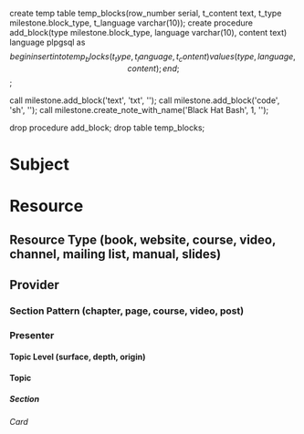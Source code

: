 create temp table temp_blocks(row_number serial, t_content text, t_type milestone.block_type, t_language varchar(10));
create procedure add_block(type milestone.block_type, language varchar(10), content text) language plpgsql as $$ begin insert into temp_blocks (t_type, t_language, t_content) values (type, language, content); end; $$;

call milestone.add_block('text', 'txt', '');
call milestone.add_block('code', 'sh', '');
call milestone.create_note_with_name('Black Hat Bash', 1, '');

drop procedure add_block;
drop table temp_blocks;
# Subject
# Resource
## Resource Type (book, website, course, video, channel, mailing list, manual, slides)
## Provider
### Section Pattern (chapter, page, course, video, post)
### Presenter

#### Topic Level (surface, depth, origin)
#### Topic

##### Section

###### Card
